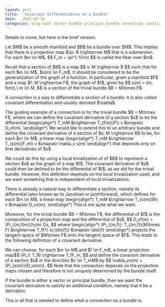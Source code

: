 ```yaml
---
layout: post
title:  "Covariant differentiation on a bundle"
date:   2022-07-31
categories: blog math vector-bundle principal-bundle connection covariant-differentiation covariant-derivative
---
```

$\newcommand\R{\mathbb{R}}\newcommand\C{\mathbb{C}}\newcommand\Z{\mathbb{Z}}$


<p>
Details to come, but here is the brief version.
</p>

<p>
Let $M$ be a smooth manifold and $B$ be a bundle over $M$. This implies that there is a projection map $\pi: B \rightarrow M$ that is a submersion. For each $m \in M$,
$$
F_m = \pi^{-1}(m)
$$
is called the fiber over $m$.
</p>

<p>
Recall that a section of $B$ is a map
$$
s: M \rightarrow B
$$
such that for each $m \in M$,  $s(m) \in F_m$.
It should be considered to be the generalization of the graph of a function. In particular, given a manifold $F$ and a map $f: M \rightarrow F$, the graph of $f$, given by
$$
s(m) = (m, f(m)),\ m \in M,
$$
is a section of the trivial bundle $B = M\times F$.
</p>

<p>
A <em>connection</em> is a way to differentiate a section of a bundle. It is also called covariant differentiation and usually denoted $\nabla$.
</p>

<p>
The guiding example of a connection is for the trivial bundle $B = M\times F$, where we can define the covariant derivative of a section $s$ to be the differential
\begin{align*}
T_mM &\rightarrow T_{f(m)}F\\
v &\mapsto D_vf(m).
\end{align*}
We would like to extend this to an arbitrary bundle and define the covariant derivative of a section of $s: M \rightarrow B$ to be, for each $m \in M$, a linear map
\begin{align*}
T_mM &\rightarrow T_{s(m)}F_m\\
v &\mapsto \nabla_v s(m)
\end{align*}
that depends only on first derivatives of $s$.
</p>

<p>
We could do this by using a local trivialization of of $B$ to represent a section $s$ as the graph of a map $f$. The covariant derivative of $s$ could then be defined to be the differential of $f$, as we did for the trivial bundle. However, this definition depends on the local trivialization used, and we want something that is independent of local trivializations.
</p>

<p>
There is already a natural way to differentiate a section, namely its differential (also known as its Jacobian or pushforward), which defines for each $m \in M$, a linear map
\begin{align*}
T_mM &\rightarrow T_{s(m)}B\\
v &\mapsto D_vs(m).
\end{align*}
This is not quite what we want.
</p>

<p>
Moreover, for the trivial bundle $B = M\times F$, the differential of $f$ is the composition of a projection map and the differential of $s$,
$$
D_vf(m) = \Pi_{(m,f(m))}\circ Ds,
$$
where
\begin{align*}
\Pi_{(m,f)}: T_{(m,f)}(M\times F) &\rightarrow T_fF\\
(v,\dot{f}) &\mapsto \dot{f}
\end{align*}
projects the tangent space of $M\times F$ onto the tangent space of $F$. This leads to the following definition of a covariant derivative.
</p>

<p>
We can choose, for each $m \in M$ and $f \in F_m$, a linear projection map$$
\Pi_f: T_fB \rightarrow T_fF_m,
$$
and define the covariant derivative of a section $s$ in the direction $v \in T_mM$ by
$$
\nabla_vs(m) = \Pi_{s(m)}(D_vs(m)).
$$
Note that the connection depends on the projection maps chosen and therefore is not uniquely determined by the bundle itself.
</p>

<p>
If the bundle is either a vector or principal bundle, then we want the covariant derivative to satisfy an additional condition, namely that it be a derivation.
</p>

<p>
This is all that is needed to define what a connection on a bundle is.
</p>